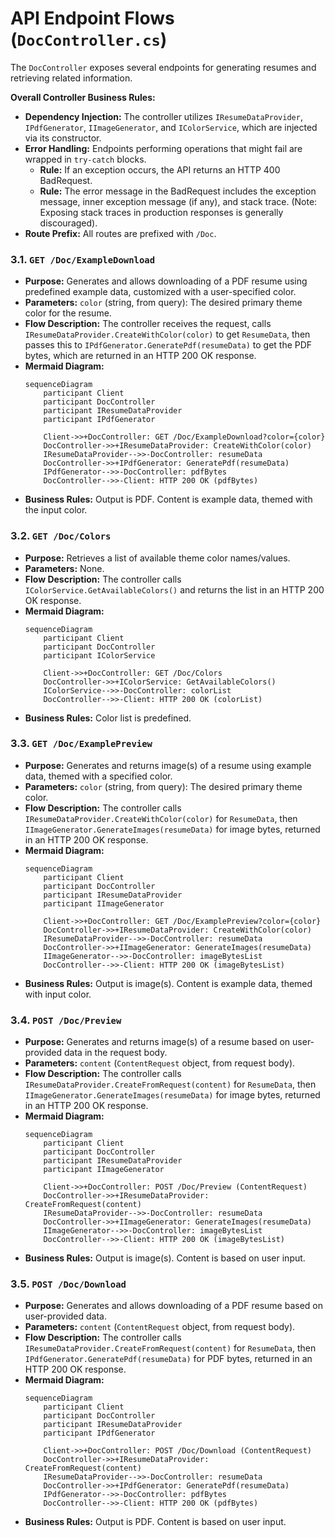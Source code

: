# API Endpoint Flows (`DocController.cs`)

The `DocController` exposes several endpoints for generating resumes and retrieving related information.

**Overall Controller Business Rules:**
*   **Dependency Injection:** The controller utilizes `IResumeDataProvider`, `IPdfGenerator`, `IImageGenerator`, and `IColorService`, which are injected via its constructor.
*   **Error Handling:** Endpoints performing operations that might fail are wrapped in `try-catch` blocks.
    *   **Rule:** If an exception occurs, the API returns an HTTP 400 BadRequest.
    *   **Rule:** The error message in the BadRequest includes the exception message, inner exception message (if any), and stack trace. (Note: Exposing stack traces in production responses is generally discouraged).
*   **Route Prefix:** All routes are prefixed with `/Doc`.

### 3.1. `GET /Doc/ExampleDownload`
*   **Purpose:** Generates and allows downloading of a PDF resume using predefined example data, customized with a user-specified color.
*   **Parameters:** `color` (string, from query): The desired primary theme color for the resume.
*   **Flow Description:** The controller receives the request, calls `IResumeDataProvider.CreateWithColor(color)` to get `ResumeData`, then passes this to `IPdfGenerator.GeneratePdf(resumeData)` to get the PDF bytes, which are returned in an HTTP 200 OK response.
*   **Mermaid Diagram:**
    ```mermaid
    sequenceDiagram
        participant Client
        participant DocController
        participant IResumeDataProvider
        participant IPdfGenerator

        Client->>+DocController: GET /Doc/ExampleDownload?color={color}
        DocController->>+IResumeDataProvider: CreateWithColor(color)
        IResumeDataProvider-->>-DocController: resumeData
        DocController->>+IPdfGenerator: GeneratePdf(resumeData)
        IPdfGenerator-->>-DocController: pdfBytes
        DocController-->>-Client: HTTP 200 OK (pdfBytes)
    ```
*   **Business Rules:** Output is PDF. Content is example data, themed with the input color.

### 3.2. `GET /Doc/Colors`
*   **Purpose:** Retrieves a list of available theme color names/values.
*   **Parameters:** None.
*   **Flow Description:** The controller calls `IColorService.GetAvailableColors()` and returns the list in an HTTP 200 OK response.
*   **Mermaid Diagram:**
    ```mermaid
    sequenceDiagram
        participant Client
        participant DocController
        participant IColorService

        Client->>+DocController: GET /Doc/Colors
        DocController->>+IColorService: GetAvailableColors()
        IColorService-->>-DocController: colorList
        DocController-->>-Client: HTTP 200 OK (colorList)
    ```
*   **Business Rules:** Color list is predefined.

### 3.3. `GET /Doc/ExamplePreview`
*   **Purpose:** Generates and returns image(s) of a resume using example data, themed with a specified color.
*   **Parameters:** `color` (string, from query): The desired primary theme color.
*   **Flow Description:** The controller calls `IResumeDataProvider.CreateWithColor(color)` for `ResumeData`, then `IImageGenerator.GenerateImages(resumeData)` for image bytes, returned in an HTTP 200 OK response.
*   **Mermaid Diagram:**
    ```mermaid
    sequenceDiagram
        participant Client
        participant DocController
        participant IResumeDataProvider
        participant IImageGenerator

        Client->>+DocController: GET /Doc/ExamplePreview?color={color}
        DocController->>+IResumeDataProvider: CreateWithColor(color)
        IResumeDataProvider-->>-DocController: resumeData
        DocController->>+IImageGenerator: GenerateImages(resumeData)
        IImageGenerator-->>-DocController: imageBytesList
        DocController-->>-Client: HTTP 200 OK (imageBytesList)
    ```
*   **Business Rules:** Output is image(s). Content is example data, themed with input color.

### 3.4. `POST /Doc/Preview`
*   **Purpose:** Generates and returns image(s) of a resume based on user-provided data in the request body.
*   **Parameters:** `content` (`ContentRequest` object, from request body).
*   **Flow Description:** The controller calls `IResumeDataProvider.CreateFromRequest(content)` for `ResumeData`, then `IImageGenerator.GenerateImages(resumeData)` for image bytes, returned in an HTTP 200 OK response.
*   **Mermaid Diagram:**
    ```mermaid
    sequenceDiagram
        participant Client
        participant DocController
        participant IResumeDataProvider
        participant IImageGenerator

        Client->>+DocController: POST /Doc/Preview (ContentRequest)
        DocController->>+IResumeDataProvider: CreateFromRequest(content)
        IResumeDataProvider-->>-DocController: resumeData
        DocController->>+IImageGenerator: GenerateImages(resumeData)
        IImageGenerator-->>-DocController: imageBytesList
        DocController-->>-Client: HTTP 200 OK (imageBytesList)
    ```
*   **Business Rules:** Output is image(s). Content is based on user input.

### 3.5. `POST /Doc/Download`
*   **Purpose:** Generates and allows downloading of a PDF resume based on user-provided data.
*   **Parameters:** `content` (`ContentRequest` object, from request body).
*   **Flow Description:** The controller calls `IResumeDataProvider.CreateFromRequest(content)` for `ResumeData`, then `IPdfGenerator.GeneratePdf(resumeData)` for PDF bytes, returned in an HTTP 200 OK response.
*   **Mermaid Diagram:**
    ```mermaid
    sequenceDiagram
        participant Client
        participant DocController
        participant IResumeDataProvider
        participant IPdfGenerator

        Client->>+DocController: POST /Doc/Download (ContentRequest)
        DocController->>+IResumeDataProvider: CreateFromRequest(content)
        IResumeDataProvider-->>-DocController: resumeData
        DocController->>+IPdfGenerator: GeneratePdf(resumeData)
        IPdfGenerator-->>-DocController: pdfBytes
        DocController-->>-Client: HTTP 200 OK (pdfBytes)
    ```
*   **Business Rules:** Output is PDF. Content is based on user input.
```
